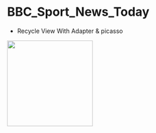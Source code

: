 # BBC_Sport_News_Today
* Recycle View With Adapter & picasso
<img src="https://user-images.githubusercontent.com/16438786/38161384-319d3ae6-34ce-11e8-9a33-7f56b2e91b1c.png" width = 200/>
